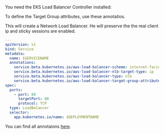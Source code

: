 You need the EKS Load Balancer Controller installed:

To define the Target Group attributes, use these annotatios.

This will create a Network Load Balancer. He will preserve the the real client ip and sticky sessions are enabled.

```yaml
---
apiVersion: v1
kind: Service
metadata:
  name: $SERVICENAME
  annotations:
    service.beta.kubernetes.io/aws-load-balancer-scheme: internet-facing
    service.beta.kubernetes.io/aws-load-balancer-nlb-target-type: ip
    service.beta.kubernetes.io/aws-load-balancer-type: nlb
    service.beta.kubernetes.io/aws-load-balancer-target-group-attributes: "preserve_client_ip.enabled=true, stickiness.enabled=true"
spec:
  ports:
    - port: 80
      targetPort: 80
      protocol: TCP
  type: LoadBalancer
  selector:
    app.kubernetes.io/name: $DEPLOYMENTNAME
```

You can find all annotaions [here](https://kubernetes-sigs.github.io/aws-load-balancer-controller/v2.2/guide/service/annotations/).
